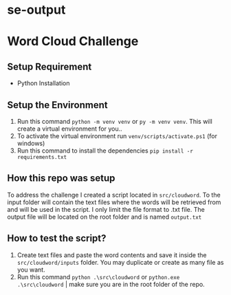 # se-output
# Word Cloud Challenge
## Setup Requirement
- Python Installation

## Setup the Environment
1. Run this command ``` python -m venv venv ``` or ``` py -m venv venv ```. This will create a virtual environment for you..
2. To activate the virtual environment run ``` venv/scripts/activate.ps1 ``` (for windows)
3. Run this command to install the dependencies ``` pip install -r requirements.txt ```

## How this repo was setup
To address the challenge I created a script located in ``` src/cloudword ```. To the input folder will contain the text files where
the words will be retrieved from and will be used in the script. I only limit the file format to .txt file.
The output file will be located on the root folder and is named ``` output.txt ```

## How to test the script?
1. Create text files and paste the word contents and save it inside the ``` src/cloudword/inputs ``` folder. You may duplicate or create as many file as you want.
2. Run this command ``` python .\src\cloudword ``` or ``` python.exe .\src\cloudword ``` | make sure you are in the root folder of the repo.
